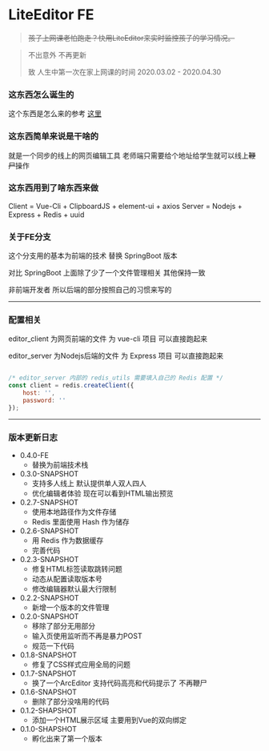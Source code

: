 # LiteEditor FE

> ~~孩子上网课老怕跑走？快用LiteEditor来实时监控孩子的学习情况。~~

> 不出意外 不再更新
>
> 致 人生中第一次在家上网课的时间 2020.03.02 - 2020.04.30

### 这东西怎么诞生的

这个东西是怎么来的参考 [这里](http://code.eggoxygen.top/2020/03/12/LiteEditor-开发记载/)

### 这东西简单来说是干啥的

就是一个同步的线上的网页编辑工具 老师端只需要给个地址给学生就可以线上~~鞭尸~~操作

### 这东西用到了啥东西来做

Client = Vue-Cli + ClipboardJS + element-ui + axios
Server = Nodejs + Express + Redis + uuid

### 关于FE分支

这个分支用的基本为前端的技术 替换 SpringBoot 版本 

对比 SpringBoot 上面除了少了一个文件管理相关 其他保持一致

非前端开发者 所以后端的部分按照自己的习惯来写的

---

### 配置相关

editor_client 为网页前端的文件 为 vue-cli 项目 可以直接跑起来

editor_server 为Nodejs后端的文件 为 Express 项目 可以直接跑起来


```javascript

/* editor_server 内部的 redis_utils 需要填入自己的 Redis 配置 */
const client = redis.createClient({
    host: '',
    password: ''
});

```

---

### 版本更新日志

* 0.4.0-FE
  * 替换为前端技术栈
* 0.3.0-SNAPSHOT
  * 支持多人线上 默认提供单人双人四人
  * 优化编辑者体验 现在可以看到HTML输出预览
* 0.2.7-SNAPSHOT
  * 使用本地路径作为文件存储
  * Redis 里面使用 Hash 作为储存
* 0.2.6-SNAPSHOT
  * 用 Redis 作为数据缓存
  * 完善代码
* 0.2.3-SNAPSHOT
  * 修复HTML标签读取跳转问题
  * 动态从配置读取版本号
  * 修改编辑器默认最大行限制
* 0.2.2-SNAPSHOT
  * 新增一个版本的文件管理
* 0.2.0-SNAPSHOT
  * 移除了部分无用部分
  * 输入页使用监听而不再是暴力POST
  * 规范一下代码
* 0.1.8-SNAPSHOT
  * 修复了CSS样式应用全局的问题
* 0.1.7-SNAPSHOT
  * 换了一个ArcEditor 支持代码高亮和代码提示了 不再鞭尸
* 0.1.6-SNAPSHOT
  * 删除了部分没啥用的代码
* 0.1.2-SHAPSHOT
  * 添加一个HTML展示区域 主要用到Vue的双向绑定
* 0.1.0-SHAPSHOT
  * 孵化出来了第一个版本

